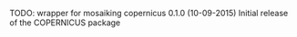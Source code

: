 TODO: wrapper for mosaiking 
copernicus 0.1.0 (10-09-2015)
  Initial release of the COPERNICUS package

